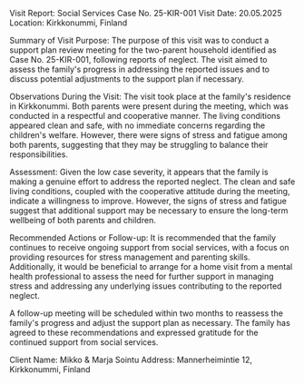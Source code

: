  Visit Report: Social Services Case No. 25-KIR-001
Visit Date: 20.05.2025
Location: Kirkkonummi, Finland

Summary of Visit Purpose:
The purpose of this visit was to conduct a support plan review meeting for the two-parent household identified as Case No. 25-KIR-001, following reports of neglect. The visit aimed to assess the family's progress in addressing the reported issues and to discuss potential adjustments to the support plan if necessary.

Observations During the Visit:
The visit took place at the family's residence in Kirkkonummi. Both parents were present during the meeting, which was conducted in a respectful and cooperative manner. The living conditions appeared clean and safe, with no immediate concerns regarding the children's welfare. However, there were signs of stress and fatigue among both parents, suggesting that they may be struggling to balance their responsibilities.

Assessment:
Given the low case severity, it appears that the family is making a genuine effort to address the reported neglect. The clean and safe living conditions, coupled with the cooperative attitude during the meeting, indicate a willingness to improve. However, the signs of stress and fatigue suggest that additional support may be necessary to ensure the long-term wellbeing of both parents and children.

Recommended Actions or Follow-up:
It is recommended that the family continues to receive ongoing support from social services, with a focus on providing resources for stress management and parenting skills. Additionally, it would be beneficial to arrange for a home visit from a mental health professional to assess the need for further support in managing stress and addressing any underlying issues contributing to the reported neglect.

A follow-up meeting will be scheduled within two months to reassess the family's progress and adjust the support plan as necessary. The family has agreed to these recommendations and expressed gratitude for the continued support from social services.

Client Name: Mikko & Marja Sointu
Address: Mannerheimintie 12, Kirkkonummi, Finland
